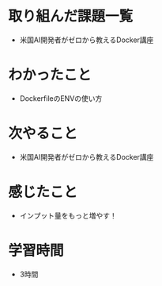 # 取り組んだ課題一覧

- 米国AI開発者がゼロから教えるDocker講座

# わかったこと

- DockerfileのENVの使い方

# 次やること

- 米国AI開発者がゼロから教えるDocker講座

# 感じたこと

- インプット量をもっと増やす！

# 学習時間

- 3時間